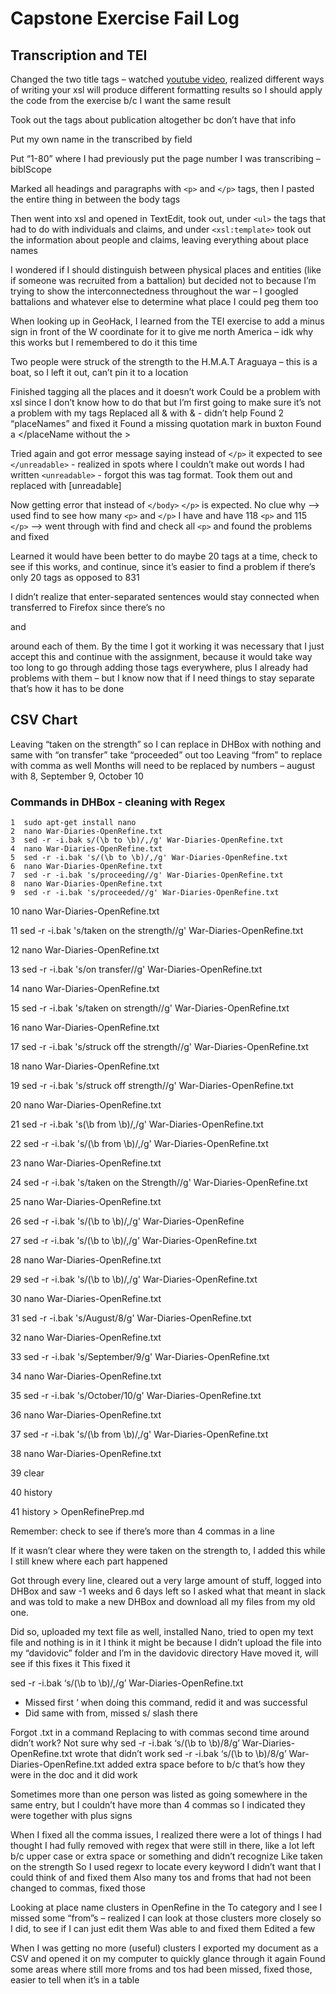 # Capstone Exercise Fail Log

## Transcription and TEI

Changed the two title tags – watched [youtube video](https://www.youtube.com/watch?v=BujLy71JY1k), realized different ways of writing your xsl will produce different formatting results so I should apply the code from the exercise b/c I want the same result

Took out the tags about publication altogether bc don’t have that info

Put my own name in the transcribed by field

Put “1-80” where I had previously put the page number I was transcribing – biblScope

Marked all headings and paragraphs with ```<p>``` and ```</p>``` tags, then I pasted the entire thing in between the body tags

Then went into xsl and opened in TextEdit, took out, under ```<ul>``` the tags that had to do with individuals and claims, and under ```<xsl:template>``` took out the information about people and claims, leaving everything about place names
    
I wondered if I should distinguish between physical places and entities (like if someone was recruited from a battalion) but decided not to because I’m trying to show the interconnectedness throughout the war – I googled battalions and whatever else to determine what place I could peg them too

When looking up in GeoHack, I learned from the TEI exercise to add a minus sign in front of the W coordinate for it to give me north America – idk why this works but I remembered to do it this time

Two people were struck of the strength to the H.M.A.T Araguaya – this is a boat, so I left it out, can’t pin it to a location

Finished tagging all the places and it doesn’t work
	Could be a problem with xsl since I don’t know how to do that but I’m first going to make sure it’s not a problem with my tags
	Replaced all & with &amp; - didn’t help
	Found 2 “placeNames” and fixed it
	Found a missing quotation mark in buxton
	Found a </placeName without the >

Tried again and got error message saying instead of ```</p>``` it expected to see ```</unreadable>``` - realized in spots where I couldn’t make out words I had written ```<unreadable>``` - forgot this was tag format. Took them out and replaced with [unreadable]

Now getting error that instead of ```</body>``` ```</p>``` is expected. No clue why --> used find to see how many ```<p>``` and ```</p>``` I have and have 118 ```<p>``` and 115 ```</p>``` --> went through with find and check all ```<p>``` and found the problems and fixed

Learned it would have been better to do maybe 20 tags at a time, check to see if this works, and continue, since it’s easier to find a problem if there’s only 20 tags as opposed to 831

I didn’t realize that enter-separated sentences would stay connected when transferred to Firefox since there’s no <p> and </p> around each of them. By the time I got it working it was necessary that I just accept this and continue with the assignment, because it would take way too long to go through adding those tags everywhere, plus I already had problems with them – but I know now that if I need things to stay separate that’s how it has to be done

## CSV Chart

Leaving “taken on the strength” so I can replace in DHBox with nothing and same with “on transfer” take “proceeded” out too
Leaving “from” to replace with comma as well
Months will need to be replaced by numbers – august with 8, September 9, October 10

### Commands in DHBox - cleaning with Regex
   
    1  sudo apt-get install nano
    2  nano War-Diaries-OpenRefine.txt
    3  sed -r -i.bak s/(\b to \b)/,/g' War-Diaries-OpenRefine.txt
    4  nano War-Diaries-OpenRefine.txt
    5  sed -r -i.bak 's/(\b to \b)/,/g' War-Diaries-OpenRefine.txt
    6  nano War-Diaries-OpenRefine.txt
    7  sed -r -i.bak 's/proceeding//g' War-Diaries-OpenRefine.txt
    8  nano War-Diaries-OpenRefine.txt
    9  sed -r -i.bak 's/proceeded//g' War-Diaries-OpenRefine.txt
   10  nano War-Diaries-OpenRefine.txt
   
   11  sed -r -i.bak 's/taken on the strength//g' War-Diaries-OpenRefine.txt
   
   12  nano War-Diaries-OpenRefine.txt
   
   13  sed -r -i.bak 's/on transfer//g' War-Diaries-OpenRefine.txt
   
   14  nano War-Diaries-OpenRefine.txt
   
   15  sed -r -i.bak 's/taken on strength//g' War-Diaries-OpenRefine.txt
   
   16  nano War-Diaries-OpenRefine.txt
   
   17  sed -r -i.bak 's/struck off the strength//g' War-Diaries-OpenRefine.txt
   
   18  nano War-Diaries-OpenRefine.txt
   
   19  sed -r -i.bak 's/struck off strength//g' War-Diaries-OpenRefine.txt
   
   20  nano War-Diaries-OpenRefine.txt
   
   21  sed -r -i.bak 's(\b from \b)/,/g' War-Diaries-OpenRefine.txt
   
   22  sed -r -i.bak 's/(\b from \b)/,/g' War-Diaries-OpenRefine.txt
   
   23  nano War-Diaries-OpenRefine.txt
   
   24  sed -r -i.bak 's/taken on the Strength//g' War-Diaries-OpenRefine.txt
   
   25  nano War-Diaries-OpenRefine.txt
   
   26  sed -r -i.bak 's/(\b to \b)/,/g' War-Diaries-OpenRefine
   
   27  sed -r -i.bak 's/(\b to \b)/,/g' War-Diaries-OpenRefine.txt
   
   28  nano War-Diaries-OpenRefine.txt
   
   29  sed -r -i.bak 's/(\b  to \b)/,/g' War-Diaries-OpenRefine.txt
   
   30  nano War-Diaries-OpenRefine.txt
   
   31  sed -r -i.bak 's/August/8/g' War-Diaries-OpenRefine.txt
   
   32  nano War-Diaries-OpenRefine.txt
   
   33  sed -r -i.bak 's/September/9/g' War-Diaries-OpenRefine.txt
   
   34  nano War-Diaries-OpenRefine.txt
   
   35  sed -r -i.bak 's/October/10/g' War-Diaries-OpenRefine.txt
   
   36  nano War-Diaries-OpenRefine.txt
   
   37  sed -r -i.bak 's/(\b  from \b)/,/g' War-Diaries-OpenRefine.txt
   
   38  nano War-Diaries-OpenRefine.txt
   
   39  clear
   
   40  history
   
   41  history > OpenRefinePrep.md
   
   Remember: check to see if there’s more than 4 commas in a line
   
   If it wasn’t clear where they were taken on the strength to, I added this while I still knew where each part happened
   
Got through every line, cleared out a very large amount of stuff, logged into DHBox and saw -1 weeks and 6 days left so I asked what that meant in slack and was told to make a new DHBox and download all my files from my old one.

Did so, uploaded my text file as well, installed Nano, tried to open my text file and nothing is in it
	I think it might be because I didn’t upload the file into my “davidovic” folder and I’m in the davidovic directory
	Have moved it, will see if this fixes it
		This fixed it

sed -r -i.bak ‘s/(\b to \b)/,/g’ War-Diaries-OpenRefine.txt
-	Missed first ‘ when doing this command, redid it and was successful
-	Did same with from, missed s/ slash there

Forgot .txt in a command
Replacing to with commas second time around didn’t work? Not sure why
sed -r -i.bak ‘s/(\b to \b)/8/g’ War-Diaries-OpenRefine.txt
	wrote that didn’t work
sed -r -i.bak ‘s/(\b  to \b)/8/g’ War-Diaries-OpenRefine.txt
	added extra space before to b/c that’s how they were in the doc and it did work

Sometimes more than one person was listed as going somewhere in the same entry, but I couldn’t have more than 4 commas so I indicated they were together with plus signs

When I fixed all the comma issues, I realized there were a lot of things I had thought I had fully removed with regex that were still in there, like a lot left b/c upper case or extra space or something and didn’t recognize
	Like taken on the strength
	So I used regexr to locate every keyword I didn’t want that I could think of and fixed them
	Also many tos and froms that had not been changed to commas, fixed those

Looking at place name clusters in OpenRefine in the To category and I see I missed some “from”s – realized I can look at those clusters more closely so I did, to see if I can just edit them
	Was able to and fixed them
	Edited a few

When I was getting no more (useful) clusters I exported my document as a CSV and opened it on my computer to quickly glance through it again
	Found some areas where still more froms and tos had been missed, fixed those, easier to tell when it’s in a table
